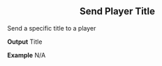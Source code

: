 <h2 style="text-align:center;"> Send Player Title</h2>

Send a specific title to a player
<br>

**Output**
Title
<br>

**Example**
N/A